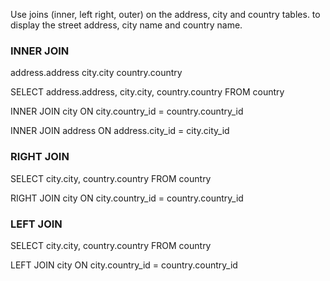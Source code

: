 Use joins (inner, left right, outer)
on the address, city and country tables.
to display the street address, city name and country name. 

### INNER JOIN
address.address
city.city
country.country 

SELECT address.address, city.city, country.country
FROM country

INNER JOIN city
ON city.country_id = country.country_id

INNER JOIN address
ON address.city_id = city.city_id

### RIGHT JOIN
SELECT city.city, country.country
FROM country

RIGHT JOIN city
ON city.country_id = country.country_id


### LEFT JOIN
SELECT city.city, country.country
FROM country

LEFT JOIN city
ON city.country_id = country.country_id